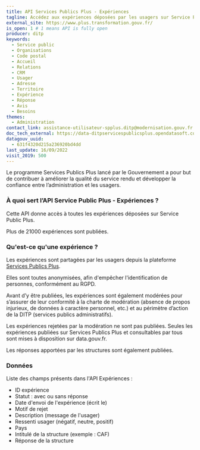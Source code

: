 ```yaml
---
title: API Services Publics Plus - Expériences
tagline: Accédez aux expériences déposées par les usagers sur Service Public Plus, et aux réponses des administrations
external_site: https://www.plus.transformation.gouv.fr/
is_open: 1 # 1 means API is fully open
producer: ditp
keywords:
  - Service public
  - Organisations
  - Code postal
  - Accueil
  - Relations
  - CRM
  - Usager
  - Adresse
  - Territoire
  - Expérience
  - Réponse
  - Avis
  - Besoins
themes:
  - Administration
contact_link: assistance-utilisateur-spplus.ditp@modernisation.gouv.fr
doc_tech_external: https://data-ditpservicespublicsplus.opendatasoft.com/api/v2/console
datagouv_uuid:
  - 631f4320d215a236920bd4dd
last_update: 16/09/2022
visit_2019: 500
---
```


Le programme Services Publics Plus lancé par le Gouvernement a pour but de contribuer à améliorer la qualité du service rendu et développer la confiance entre l’administration et les usagers.

### À quoi sert l’API Service Public Plus - Expériences ?

Cette API donne accès à toutes les expériences déposées sur Service Public Plus. 

Plus de 21000 expériences sont publiées.

### Qu'est-ce qu'une expérience ?

Les expériences sont partagées par les usagers depuis la plateforme [Services Publics Plus](https://www.plus.transformation.gouv.fr). 

Elles sont toutes anonymisées, afin d'empêcher l'identification de personnes, conformément au RGPD.

Avant d’y être publiées, les expériences sont également modérées pour s’assurer de leur conformité à la charte de modération (absence de propos injurieux, de données à caractère personnel, etc.) et au périmètre d’action de la DITP (services publics administratifs). 

Les expériences rejetées par la modération ne sont pas publiées. Seules les expériences publiées sur Services Publics Plus et consultables par tous sont mises à disposition sur data.gouv.fr.

Les réponses apportées par les structures sont également publiées.


### Données

Liste des champs présents dans l'API Expériences :

- ID expérience
- Statut : avec ou sans réponse
- Date d'envoi de l'expérience (écrit le)
- Motif de rejet
- Description (message de l'usager)
- Ressenti usager (négatif, neutre, positif)
- Pays
- Intitulé de la structure (exemple : CAF)
- Réponse de la structure